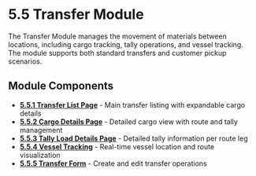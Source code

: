 # 5.5 Transfer Module

The Transfer Module manages the movement of materials between locations, including cargo tracking, tally operations, and vessel tracking. The module supports both standard transfers and customer pickup scenarios.

## Module Components

- **[5.5.1 Transfer List Page](./5.5.1-Transfer-List-Page.md)** - Main transfer listing with expandable cargo details
- **[5.5.2 Cargo Details Page](./5.5.2-Cargo-Details-Page.md)** - Detailed cargo view with route and tally management
- **[5.5.3 Tally Load Details Page](./5.5.3-Tally-Load-Details-Page.md)** - Detailed tally information per route leg
- **[5.5.4 Vessel Tracking](./5.5.4-Vessel-Tracking.md)** - Real-time vessel location and route visualization
- **[5.5.5 Transfer Form](./5.5.5-Transfer-Form.md)** - Create and edit transfer operations

